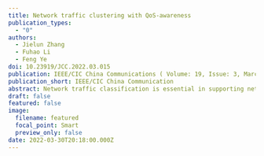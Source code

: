 ```yaml
---
title: Network traffic clustering with QoS-awareness
publication_types:
  - "0"
authors:
  - Jielun Zhang
  - Fuhao Li
  - Feng Ye
doi: 10.23919/JCC.2022.03.015
publication: IEEE/CIC China Communications ( Volume: 19, Issue: 3, March 2022) 
publication_short: IEEE/CIC China Communication
abstract: Network traffic classification is essential in supporting network measurement and management. Many existing traffic classification approaches provide application-level results regardless of the network quality of service (QoS) requirements. In practice, traffic flows from the same application may have irregular network behaviors that should be identified to various QoS classes for best network resource management. To address the issues, we propose to conduct traffic classification with two newly defined QoS-aware features, i.e., inter-APP similarity and intra-APP diversity. The inter-APP similarity represents the close QoS association between the traffic flows that originate from the different Internet applications. The intra-APP diversity describes the QoS variety of the traffic even among those originated from the same Internet application. The core of performing the QoS-aware feature extraction is a Long-Short Term Memory neural network based Autoencoder (LSTM-AE). The QoS-aware features extracted by the encoder part of the LSTM-AE are then clustered into the corresponding QoS classes. Real-life data from multiple applications are collected to evaluate the proposed QoS-aware network traffic classification approach. The evaluation results demonstrate the efficacy of the extracted QoS-aware features in supporting the traffic classification, which can further contribute to future network measurement and management.
draft: false
featured: false
image:
  filename: featured
  focal_point: Smart
  preview_only: false
date: 2022-03-30T20:18:00.000Z
---
```

